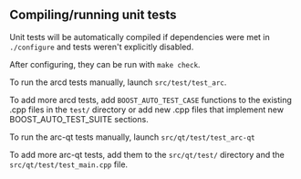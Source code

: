 Compiling/running unit tests
------------------------------------

Unit tests will be automatically compiled if dependencies were met in `./configure`
and tests weren't explicitly disabled.

After configuring, they can be run with `make check`.

To run the arcd tests manually, launch `src/test/test_arc`.

To add more arcd tests, add `BOOST_AUTO_TEST_CASE` functions to the existing
.cpp files in the `test/` directory or add new .cpp files that
implement new BOOST_AUTO_TEST_SUITE sections.

To run the arc-qt tests manually, launch `src/qt/test/test_arc-qt`

To add more arc-qt tests, add them to the `src/qt/test/` directory and
the `src/qt/test/test_main.cpp` file.
